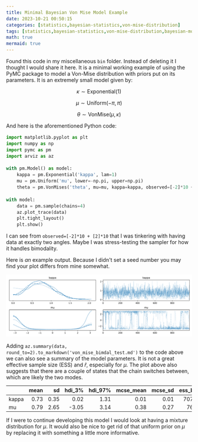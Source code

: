 ```yaml
---
title: Minimal Bayesian Von Mise Model Example
date: 2023-10-21 00:50:15
categories: [statistics,bayesian-statistics,von-mise-distribution]
tags: [statistics,bayesian-statistics,von-mise-distribution,bayesian-modelling,pymc]
math: true
mermaid: true
---
```


Found this code in my miscellaneous `bin` folder. Instead of deleting it I thought I would share it here. It is a minimal working example of using the PyMC package to model a Von-Mise distribution with priors put on its parameters. It is an extremely small model given by:

$$\kappa \sim \text{Exponential}(1)$$

$$\mu \sim \text{Uniform}\left( -\pi, \pi \right)$$

$$\theta \sim \text{VonMise}(\mu, \kappa)$$

And here is the aforementioned Python code:

```python
import matplotlib.pyplot as plt
import numpy as np
import pymc as pm
import arviz as az

with pm.Model() as model:
    kappa = pm.Exponential('kappa', lam=1)
    mu = pm.Uniform('mu', lower=-np.pi, upper=np.pi)
    theta = pm.VonMises('theta', mu=mu, kappa=kappa, observed=[-2]*10 + [2]*10)

with model:
    data = pm.sample(chains=4)
    az.plot_trace(data)
    plt.tight_layout()
    plt.show()
```

I can see from `observed=[-2]*10 + [2]*10` that I was tinkering with having data at exactly two angles. Maybe I was stress-testing the sampler for how it handles bimodality.

Here is *an* example output. Because I didn't set a seed number you may find your plot differs from mine somewhat.

![](/assets/images/von_mise_bimodal_test.png)

Adding `az.summary(data, round_to=2).to_markdown('von_mise_bimdal_test.md')` to the code above we can also see a summary of the model parameters. It is not a great effective sample size (ESS) and $\hat r$, especially for $\mu$. The plot above also suggests that there are a couple of states that the chain switches between, which are likely the two modes.


|       |   mean |   sd |   hdi_3% |   hdi_97% |   mcse_mean |   mcse_sd |   ess_bulk |   ess_tail |   r_hat |
|:------|-------:|-----:|---------:|----------:|------------:|----------:|-----------:|-----------:|--------:|
| kappa |   0.73 | 0.35 |     0.02 |      1.31 |        0.01 |      0.01 |     707.46 |     587.96 |    1    |
| mu    |   0.79 | 2.65 |    -3.05 |      3.14 |        0.38 |      0.27 |      76.52 |     678.25 |    1.04 |

If I were to continue developing this model I would look at having a mixture distribution for $\mu$. It would also be nice to get rid of that uniform prior on $\mu$ by replacing it with something a little more informative.
